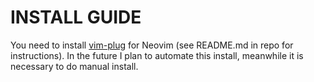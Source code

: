 # INSTALL GUIDE

You need to install [vim-plug](https://github.com/junegunn/vim-plug) for Neovim (see README.md in repo for instructions). In the future I plan to automate this install, meanwhile it is necessary to do manual install.
